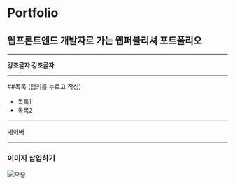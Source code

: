 # Portfolio
## 웹프론트엔드 개발자로 가는 웹퍼블리셔 포트폴리오

---
**강조글자**
__강조글자__

---

##목록 (탭키를 누르고 작성)
  - 목록1
  - 목록2

---

[네이버](https://www.naver.com '네이버 바로가기')

---

### 이미지 삽입하기
![으응](https://user-images.githubusercontent.com/75105125/203675576-363de431-5f66-414e-b391-aa64a8d34c54.png "으으음")
